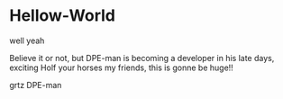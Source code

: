 # Hellow-World
well yeah

Believe it or not, but DPE-man is becoming a developer in his late days, exciting
Holf your horses my friends, this is gonne be huge!!

grtz
DPE-man
